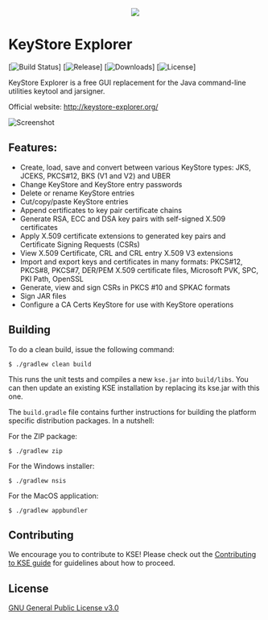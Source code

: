 <p align="center"><img src="https://github.com/kaikramer/keystore-explorer/raw/master/kse/res/icons/kse_256.png"></p>

# KeyStore Explorer
[![Build Status](http://img.shields.io/travis/kaikramer/keystore-explorer.svg?style=flat-square)]
[![Release](https://img.shields.io/github/v/release/kaikramer/keystore-explorer)]
[![Downloads](https://img.shields.io/github/downloads/kaikramer/keystore-explorer/total)]
[![License](https://img.shields.io/github/license/kaikramer/keystore-explorer)]

KeyStore Explorer is a free GUI replacement for the Java command-line utilities keytool and jarsigner.

Official website: http://keystore-explorer.org/

![Screenshot](https://github.com/kaikramer/kaikramer.github.io/raw/master/images/win10_mykeystore.png)

## Features:

 -   Create, load, save and convert between various KeyStore types: JKS, JCEKS, PKCS#12, BKS (V1 and V2) and UBER
 -   Change KeyStore and KeyStore entry passwords
 -   Delete or rename KeyStore entries
 -   Cut/copy/paste KeyStore entries
 -   Append certificates to key pair certificate chains
 -   Generate RSA, ECC and DSA key pairs with self-signed X.509 certificates
 -   Apply X.509 certificate extensions to generated key pairs and Certificate Signing Requests (CSRs)
 -   View X.509 Certificate, CRL and CRL entry X.509 V3 extensions
 -   Import and export keys and certificates in many formats: PKCS#12, PKCS#8, PKCS#7, DER/PEM X.509 certificate files, Microsoft PVK, SPC, PKI Path, OpenSSL
 -   Generate, view and sign CSRs in PKCS #10 and SPKAC formats
 -   Sign JAR files
 -   Configure a CA Certs KeyStore for use with KeyStore operations
 
## Building

To do a clean build, issue the following command:

    $ ./gradlew clean build

This runs the unit tests and compiles a new `kse.jar` into `build/libs`. You can then update an existing KSE installation by replacing its kse.jar with this one.

The `build.gradle` file contains further instructions for building the platform specific distribution packages. In a nutshell:

For the ZIP package:

    $ ./gradlew zip 

For the Windows installer:    

    $ ./gradlew nsis

For the MacOS application:    

    $ ./gradlew appbundler

## Contributing

We encourage you to contribute to KSE! Please check out the [Contributing to KSE guide](https://github.com/kaikramer/keystore-explorer/blob/master/CONTRIBUTING.md) for guidelines about how to proceed.

## License

[GNU General Public License v3.0](https://github.com/kaikramer/keystore-explorer/blob/master/LICENSE)
